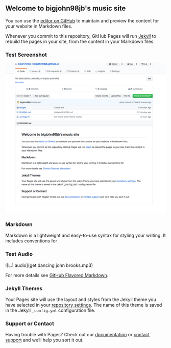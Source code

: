 ## Welcome to bigjohn98jb's music site

You can use the [editor on GitHub](https://github.com/bigjohn98jb/bigjohn98jb.github.io/edit/master/README.md) to maintain and preview the content for your website in Markdown files.

Whenever you commit to this repository, GitHub Pages will run [Jekyll](https://jekyllrb.com/) to rebuild the pages in your site, from the content in your Markdown files.

### Test Screenshot
![L.1 pic](/images/pic1.png)
### Markdown

Markdown is a lightweight and easy-to-use syntax for styling your writing. It includes conventions for
### Test Audio
![L.1 audio](get dancing john brooks.mp3)

For more details see [GitHub Flavored Markdown](https://guides.github.com/features/mastering-markdown/).

### Jekyll Themes

Your Pages site will use the layout and styles from the Jekyll theme you have selected in your [repository settings](https://github.com/bigjohn98jb/bigjohn98jb.github.io/settings). The name of this theme is saved in the Jekyll `_config.yml` configuration file.

### Support or Contact

Having trouble with Pages? Check out our [documentation](https://help.github.com/categories/github-pages-basics/) or [contact support](https://github.com/contact) and we’ll help you sort it out.

